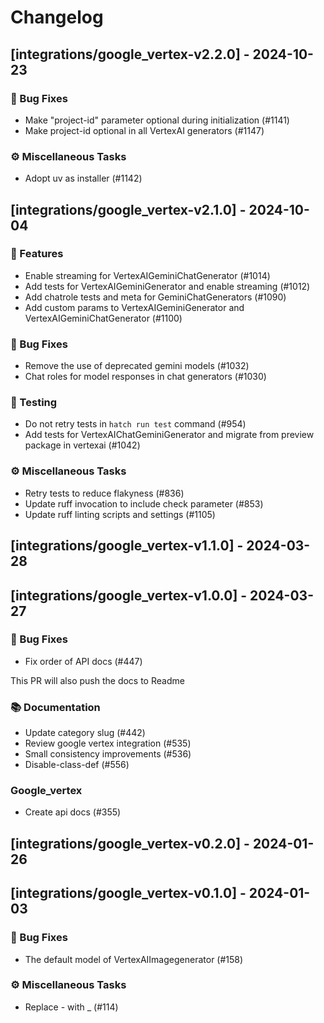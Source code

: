 # Changelog

## [integrations/google_vertex-v2.2.0] - 2024-10-23

### 🐛 Bug Fixes

- Make "project-id" parameter optional during initialization (#1141)
- Make project-id optional in all VertexAI generators (#1147)

### ⚙️ Miscellaneous Tasks

- Adopt uv as installer (#1142)

## [integrations/google_vertex-v2.1.0] - 2024-10-04

### 🚀 Features

- Enable streaming for VertexAIGeminiChatGenerator (#1014)
- Add tests for VertexAIGeminiGenerator and enable streaming (#1012)
- Add chatrole tests and meta for GeminiChatGenerators (#1090)
- Add custom params to VertexAIGeminiGenerator and VertexAIGeminiChatGenerator (#1100)

### 🐛 Bug Fixes

- Remove the use of deprecated gemini models (#1032)
- Chat roles for model responses in chat generators (#1030)

### 🧪 Testing

- Do not retry tests in `hatch run test` command (#954)
- Add tests for VertexAIChatGeminiGenerator and migrate from preview package in vertexai (#1042)

### ⚙️ Miscellaneous Tasks

- Retry tests to reduce flakyness (#836)
- Update ruff invocation to include check parameter (#853)
- Update ruff linting scripts and settings (#1105)

## [integrations/google_vertex-v1.1.0] - 2024-03-28

## [integrations/google_vertex-v1.0.0] - 2024-03-27

### 🐛 Bug Fixes

- Fix order of API docs (#447)

This PR will also push the docs to Readme

### 📚 Documentation

- Update category slug (#442)
- Review google vertex integration (#535)
- Small consistency improvements (#536)
- Disable-class-def (#556)

### Google_vertex

- Create api docs (#355)

## [integrations/google_vertex-v0.2.0] - 2024-01-26

## [integrations/google_vertex-v0.1.0] - 2024-01-03

### 🐛 Bug Fixes

- The default model of VertexAIImagegenerator (#158)

### ⚙️ Miscellaneous Tasks

- Replace - with _ (#114)

<!-- generated by git-cliff -->
